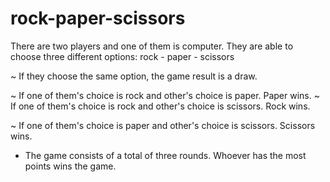 # rock-paper-scissors

There are two players and one of them is computer. They are able to choose three different options: rock - paper - scissors

~ If they choose the same option,  the game result is a draw.

~ If one of them's choice is rock and other's choice is paper. Paper wins.
~ If one of them's choice is rock and other's choice is scissors. Rock wins.

~ If one of them's choice is paper and other's choice is scissors. Scissors wins.

* The game consists of a total of three rounds. Whoever has the most points wins the game.


